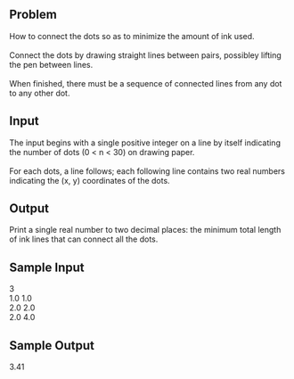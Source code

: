 ## Problem
How to connect the dots so as to minimize the amount of ink used.
<br> 
<br> Connect the dots by drawing straight lines between pairs, possibley lifting the pen between lines.
<br> 
<br> When finished, there must be a sequence of connected lines from any dot to any other dot.

## Input
The input begins with a single positive integer on a line by itself indicating the number of dots (0 < n < 30) on drawing paper.
<br> 
<br> For each dots, a line follows; each following line contains two real numbers indicating the (x, y) coordinates of the dots.

## Output
Print a single real number to two decimal places: the minimum total length of ink lines that can connect all the dots.

## Sample Input
3
<br> 1.0 1.0
<br> 2.0 2.0
<br> 2.0 4.0

## Sample Output
3.41
